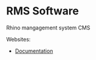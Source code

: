 # RMS Software

Rhino mangagement system CMS

Websites:
- [Documentation](https://rms-software.github.io/RMS-documentation)
